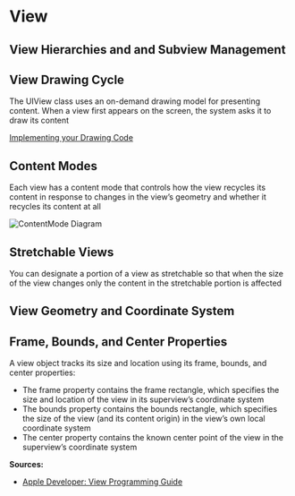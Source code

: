 # View 

## View Hierarchies and and Subview Management

## View Drawing Cycle
The UIView class uses an on-demand drawing model for presenting content. When a view first appears on the screen, the system asks it to draw its content

[Implementing your Drawing Code](https://developer.apple.com/library/ios/documentation/WindowsViews/Conceptual/ViewPG_iPhoneOS/CreatingViews/CreatingViews.html#//apple_ref/doc/uid/TP40009503-CH5-SW3)

## Content Modes
Each view has a content mode that controls how the view recycles its content in response to changes in the view’s geometry and whether it recycles its content at all

![ContentMode Diagram](https://developer.apple.com/library/ios/documentation/WindowsViews/Conceptual/ViewPG_iPhoneOS/Art/scale_aspect.jpg)

## Stretchable Views
You can designate a portion of a view as stretchable so that when the size of the view changes only the content in the stretchable portion is affected

## View Geometry and Coordinate System

## Frame, Bounds, and Center Properties
A view object tracks its size and location using its frame, bounds, and center properties:
* The frame property contains the frame rectangle, which specifies the size and location of the view in its superview’s coordinate system
* The bounds property contains the bounds rectangle, which specifies the size of the view (and its content origin) in the view’s own local coordinate system
* The center property contains the known center point of the view in the superview’s coordinate system

**Sources:**
* [Apple Developer: View Programming Guide](https://developer.apple.com/library/ios/documentation/WindowsViews/Conceptual/ViewPG_iPhoneOS/WindowsandViews/WindowsandViews.html)
